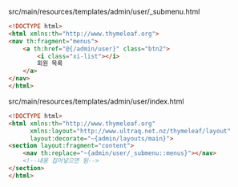 <p>src/main/resources/templates/admin/user/_submenu.html</p>

```html
<!DOCTYPE html>
<html xmlns:th="http://www.thymeleaf.org">
<nav th:fragment="menus">
    <a th:href="@{/admin/user}" class="btn2">
        <i class="xi-list"></i>
        회원 목록
    </a>
</nav>
</html>
```
<p>src/main/resources/templates/admin/user/index.html</p>

```html
<!DOCTYPE html>
<html xmlns:th="http://www.thymeleaf.org"
      xmlns:layout="http://www.ultraq.net.nz/thymeleaf/layout"
      layout:decorate="~{admin/layouts/main}">
<section layout:fragment="content">
    <nav th:replace="~{admin/user/_submenu::menus}"></nav>
    <!--내용 집어넣으면 됨-->
</section>
</html>
```